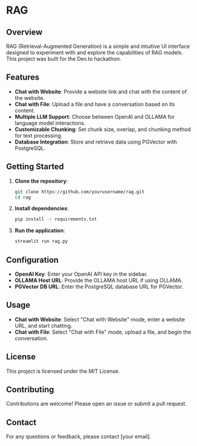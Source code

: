 # RAG

## Overview
RAG (Retrieval-Augmented Generation) is a simple and intuitive UI interface designed to experiment with and explore the capabilities of RAG models. This project was built for the Dev.to hackathon.

## Features
- **Chat with Website**: Provide a website link and chat with the content of the website.
- **Chat with File**: Upload a file and have a conversation based on its content.
- **Multiple LLM Support**: Choose between OpenAI and OLLAMA for language model interactions.
- **Customizable Chunking**: Set chunk size, overlap, and chunking method for text processing.
- **Database Integration**: Store and retrieve data using PGVector with PostgreSQL.

## Getting Started
1. **Clone the repository**:
    ```sh
    git clone https://github.com/yourusername/rag.git
    cd rag
    ```

2. **Install dependencies**:
    ```sh
    pip install -r requirements.txt
    ```

3. **Run the application**:
    ```sh
    streamlit run rag.py
    ```

## Configuration
- **OpenAI Key**: Enter your OpenAI API key in the sidebar.
- **OLLAMA Host URL**: Provide the OLLAMA host URL if using OLLAMA.
- **PGVector DB URL**: Enter the PostgreSQL database URL for PGVector.

## Usage
- **Chat with Website**: Select "Chat with Website" mode, enter a website URL, and start chatting.
- **Chat with File**: Select "Chat with File" mode, upload a file, and begin the conversation.

## License
This project is licensed under the MIT License.

## Contributing
Contributions are welcome! Please open an issue or submit a pull request.

## Contact
For any questions or feedback, please contact [your email].
